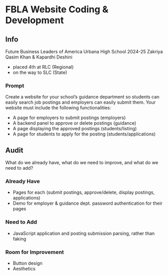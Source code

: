 # FBLA Website Coding & Development 
## Info
Future Business Leaders of America
Urbana High School 2024-25
Zakriya Qasim Khan & Kapardhi Deshini
- placed 4th at RLC (Regional)
- on the way to SLC (State)
### Prompt
Create a website for your school’s guidance department so students can easily search job postings and employers can easily submit them.
Your website must include the following functionalities:
- A page for employers to submit postings (employers)
- A backend panel to approve or delete postings (guidance)
- A page displaying the approved postings (students/listing)
- A page for students to apply for the posting (students/applications)
## Audit
What do we already have, what do we need to improve, and what do we need to add?
### Already Have
- Pages for each (submit postings, approve/delete, display postings, applications)
- Demo for employer & guidance dept. password authentication for their pages
### Need to Add
- JavaScript application and posting submission parsing, rather than faking
### Room for Improvement
- Button design
- Aesthetics